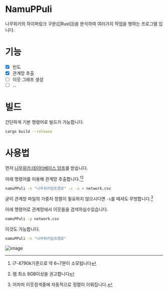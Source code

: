# NamuPPuli
나무위키의 하이퍼링크 구문([[Rust]])을 분석하여 여러가지 작업을 행하는 프로그램 입니다.

# 기능
- [x] 빈도
- [x] 관계망 추출
- [ ] 이웃 그래프 생성
- [ ] ...

# 빌드
간단하게 기본 명령어로 빌드가 가능합니다.
``` bash
cargo build --release
```

# 사용법
먼저 [나무위키:데이터베이스 덤프](https://namu.wiki/w/%EB%82%98%EB%AC%B4%EC%9C%84%ED%82%A4:%EB%8D%B0%EC%9D%B4%ED%84%B0%EB%B2%A0%EC%9D%B4%EC%8A%A4%20%EB%8D%A4%ED%94%84)를 받습니다.

아래 명령어를 이용해 관계망 추출합니다.[^1][^2]
``` bash
namuPPuli -n "나무위키덤프경로" -c -s > network.csv
```
굳이 관계망 파일의 가중치 정렬이 필요하지 않으시다면 ``-s``를 떼셔도 무방합니다.[^3]

아래 명령어로 관계망에서 이웃들을 검색하실수있습니다.
``` bash
namuPPuli -p network.csv
```
이것도 가능합니다.
``` bash
namuPPuli -n "나무위키덤프경로"
```
![image](https://user-images.githubusercontent.com/8307128/193088031-5071d7fd-8f9f-4cd5-9193-aa2597fd5cfe.png)

[^1]:i7-4790k기준으로 약 6~7분이 소모됩니다
[^2]:램 최소 8GB이상을 권고합니다
[^3]:어차피 이웃검색중에 자동적으로 정렬이 이뤄집니다.
